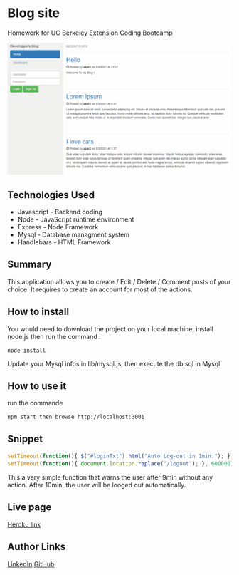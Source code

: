 # Blog site
Homework for UC Berkeley Extension Coding Bootcamp

![Demo](./public/demo.gif)

## Technologies Used
- Javascript - Backend coding
- Node - JavaScript runtime environment
- Express - Node Framework
- Mysql - Database managment system
- Handlebars - HTML Framework

## Summary 

This application allows you to create / Edit / Delete / Comment posts of your choice.
It requires to create an account for most of the actions.


## How to install
You would need to download the project on your local machine, install node.js then run the command :

```
node install
```

Update your Mysql infos in lib/mysql.js, then execute the db.sql in Mysql.

## How to use it
run the commande 

```
npm start then browse http://localhost:3001
```

## Snippet 
```js
setTimeout(function(){ $("#loginTxt").html("Auto Log-out in 1min."); }, 540000);
setTimeout(function(){ document.location.replace('/logout'); }, 600000);
```
This a very simple function that warns the user after 9min without any action. 
After 10min, the user will be looged out automatically.

## Live page
[Heroku link](https://blog-side-dc.herokuapp.com/)

## Author Links
[LinkedIn](https://www.linkedin.com/in/dcouzon/)
[GitHub](https://github.com/Dylancouzon)

